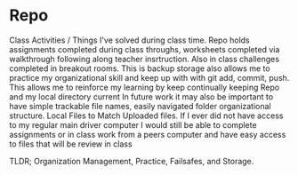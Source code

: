 # Repo
Class Activities / Things I've solved during class time.
Repo holds assignments completed during class throughs, worksheets completed via walkthrough following along teacher insrtruction. Also in class challenges completed in breakout rooms.
This is backup storage also allows me to practice my organizational skill and keep up with with git add, commit, push.
This allows me to reinforce my learning by keep continually keeping Repo and my local directory current In future work it may also be important to have simple trackable file names, easily navigated folder organizational structure. Local Files to Match Uploaded files. If I ever did not have access to my regular main driver computer I would still be able to complete assignments or in class work from a peers computer and have easy access to files that will be review in class

TLDR; Organization Management, Practice, Failsafes, and Storage.
